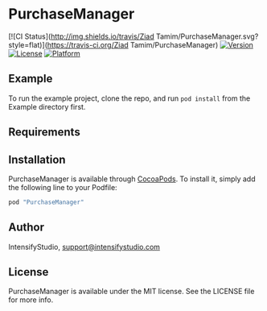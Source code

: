 # PurchaseManager

[![CI Status](http://img.shields.io/travis/Ziad Tamim/PurchaseManager.svg?style=flat)](https://travis-ci.org/Ziad Tamim/PurchaseManager)
[![Version](https://img.shields.io/cocoapods/v/PurchaseManager.svg?style=flat)](http://cocoapods.org/pods/PurchaseManager)
[![License](https://img.shields.io/cocoapods/l/PurchaseManager.svg?style=flat)](http://cocoapods.org/pods/PurchaseManager)
[![Platform](https://img.shields.io/cocoapods/p/PurchaseManager.svg?style=flat)](http://cocoapods.org/pods/PurchaseManager)

## Example

To run the example project, clone the repo, and run `pod install` from the Example directory first.

## Requirements

## Installation

PurchaseManager is available through [CocoaPods](http://cocoapods.org). To install
it, simply add the following line to your Podfile:

```ruby
pod "PurchaseManager"
```

## Author

IntensifyStudio, support@intensifystudio.com

## License

PurchaseManager is available under the MIT license. See the LICENSE file for more info.
